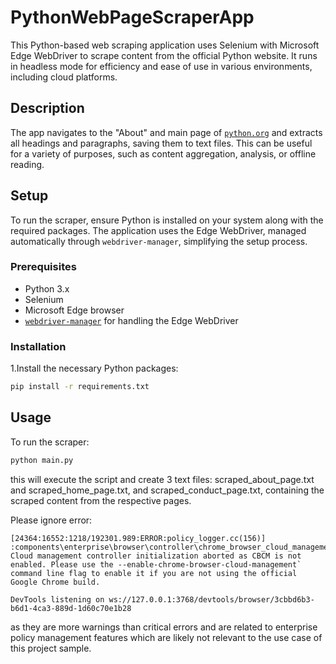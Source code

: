 # PythonWebPageScraperApp

This Python-based web scraping application uses Selenium with Microsoft Edge WebDriver to scrape content from the official Python website. It runs in headless mode for efficiency and ease of use in various environments, including cloud platforms.

## Description

The app navigates to the "About" and main page of [`python.org`](https://www.python.org/) and extracts all headings and paragraphs, saving them to text files. This can be useful for a variety of purposes, such as content aggregation, analysis, or offline reading.

## Setup

To run the scraper, ensure Python is installed on your system along with the required packages. The application uses the Edge WebDriver, managed automatically through `webdriver-manager`, simplifying the setup process.

### Prerequisites

- Python 3.x
- Selenium
- Microsoft Edge browser
- [`webdriver-manager`](https://pypi.org/project/webdriver-manager/) for handling the Edge WebDriver

### Installation

1.Install the necessary Python packages:

```bash
pip install -r requirements.txt
```

## Usage
To run the scraper:

```bash
python main.py
```
this will execute the script and create 3 text files: scraped_about_page.txt and scraped_home_page.txt, and scraped_conduct_page.txt, containing the scraped content from the respective pages.

Please ignore error:
```
[24364:16552:1218/192301.989:ERROR:policy_logger.cc(156)] :components\enterprise\browser\controller\chrome_browser_cloud_management_controller.cc(161) Cloud management controller initialization aborted as CBCM is not enabled. Please use the --enable-chrome-browser-cloud-management` command line flag to enable it if you are not using the official Google Chrome build.

DevTools listening on ws://127.0.0.1:3768/devtools/browser/3cbbd6b3-b6d1-4ca3-889d-1d60c70e1b28
```

as they are more warnings than critical errors and are related to enterprise policy management features which are likely not relevant to the use case of this project sample.